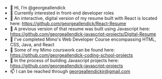 - 👋 Hi, I’m @georgeallendick
- 👀 Currently interested in front-end developer roles
- 👀 An interactive, digital version of my resume built with React is located here: https://github.com/georgeallendick/React-Resume
- 👀 A previous version of that resume was built using Javascript here: https://github.com/georgeallendick-javascript-projects/Digital-Resume
- 🌱 I've completed Mimo's Web Developer Course encompassing HTML, CSS, Java, and React
- 🌱 Some of my Mimo courswork can be found here: https://github.com/georgeallendick-coding-school-projects
- 🌱 In the process of building Javascript projects here: https://github.com/georgeallendick-javascript-projects
- 📫 I can be reached through georgeallendickjr@gmail.com
